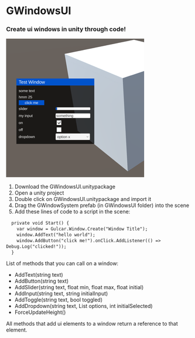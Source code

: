 # GWindowsUI
### Create ui windows in unity through code!

![screenshot](image.png)

1. Download the GWindowsUI.unitypackage
2. Open a unity project
3. Double click on GWindowsUI.unitypackage and import it
4. Drag the GWindowSystem prefab (in GWindowsUI folder) into the scene
5. Add these lines of code to a script in the scene:
```
  private void Start() {
    var window = Gulcar.Window.Create("Window Title");
    window.AddText("hello world");
    window.AddButton("click me!").onClick.AddListener(() => Debug.Log("clicked!"));
  }
```
List of methods that you can call on a window:
- AddText(string text)
- AddButton(string text)
- AddSlider(string text, float min, float max, float initial)
- AddInput(string text, string initialInput)
- AddToggle(string text, bool toggled)
- AddDropdown(string text, List<string> options, int initialSelected)
- ForceUpdateHeight()

All methods that add ui elements to a window return a reference to that element.
